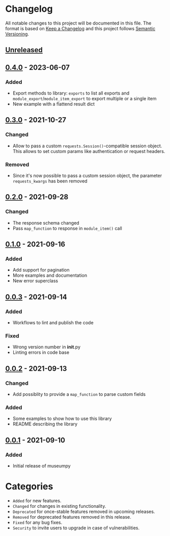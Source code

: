 # Changelog
All notable changes to this project will be documented in this file.
The format is based on [Keep a Changelog](http://keepachangelog.com/) and this project follows [Semantic Versioning](http://semver.org/).

## [Unreleased]

## [0.4.0] - 2023-06-07
### Added
- Export methods to library: `exports` to list all exports and `module_export`/`module_item_export` to export multiple or a single item
- New example with a flattend result dict

## [0.3.0] - 2021-10-27
### Changed
- Allow to pass a custom `requests.Session()`-compatible session object. This allows to set custom params like authentication or request headers.

### Removed
- Since it's now possible to pass a custom session object, the parameter `requests_kwargs` has been removed

## [0.2.0] - 2021-09-28
### Changed
- The response schema changed
- Pass `map_function` to response in `module_item()` call

## [0.1.0] - 2021-09-16
### Added
- Add support for pagination
- More examples and documentation
- New error superclass

## [0.0.3] - 2021-09-14
### Added
- Workflows to lint and publish the code

### Fixed
- Wrong version number in __init__.py
- Linting errors in code base

## [0.0.2] - 2021-09-13
### Changed
- Add possiblity to provide a `map_function` to parse custom fields

### Added
- Some examples to show how to use this library
- README describing the library

## [0.0.1] - 2021-09-10
### Added
- Initial release of museumpy



# Categories
- `Added` for new features.
- `Changed` for changes in existing functionality.
- `Deprecated` for once-stable features removed in upcoming releases.
- `Removed` for deprecated features removed in this release.
- `Fixed` for any bug fixes.
- `Security` to invite users to upgrade in case of vulnerabilities.

[Unreleased]: https://github.com/metaodi/museumpy/compare/v0.4.0...HEAD
[0.4.0]: https://github.com/metaodi/museumpy/compare/v0.3.0...v0.4.0
[0.3.0]: https://github.com/metaodi/museumpy/compare/v0.2.0...v0.3.0
[0.2.0]: https://github.com/metaodi/museumpy/compare/v0.1.0...v0.2.0
[0.1.0]: https://github.com/metaodi/museumpy/compare/v0.0.3...v0.1.0
[0.0.3]: https://github.com/metaodi/museumpy/compare/v0.0.2...v0.0.3
[0.0.2]: https://github.com/metaodi/museumpy/compare/v0.0.1...v0.0.2
[0.0.1]: https://github.com/metaodi/museumpy/releases/tag/v0.0.1
